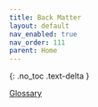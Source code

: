 ```yaml
---
title: Back Matter
layout: default
nav_enabled: true
nav_order: 111
parent: Home
---
```

{: .no_toc .text-delta }

[Glossary](Glossary.html) <br/><br/>
